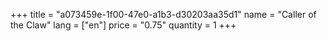 +++
title = "a073459e-1f00-47e0-a1b3-d30203aa35d1"
name = "Caller of the Claw"
lang = ["en"]
price = "0.75"
quantity = 1
+++
